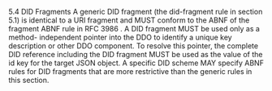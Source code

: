 5.4 DID Fragments A generic DID fragment (the did-fragment rule in section
5.1) is identical to a URI fragment and MUST conform to the ABNF of the
fragment ABNF rule in RFC 3986 . A DID fragment MUST be used only as a method-
independent pointer into the DDO to identify a unique key description or other
DDO component. To resolve this pointer, the complete DID reference including
the DID fragment MUST be used as the value of the id key for the target JSON
object. A specific DID scheme MAY specify ABNF rules for DID fragments that
are more restrictive than the generic rules in this section.


